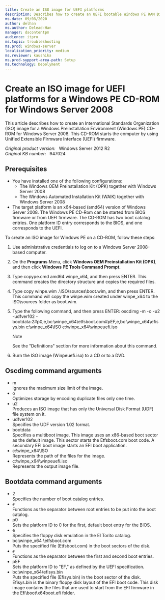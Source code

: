 ```yaml
---
title: Create an ISO image for UEFI platforms
description: Describes how to create an UEFI bootable Windows PE RAM Disk on a CD-ROM for Windows Server 2008.
ms.date: 09/08/2020
author: delhan
ms.author: Delead-Han
manager: dscontentpm
audience: itpro
ms.topic: troubleshooting
ms.prod: windows-server
localization_priority: medium
ms.reviewer: kaushika
ms.prod-support-area-path: Setup
ms.technology: Depolyment
---
```

# Create an ISO image for UEFI platforms for a Windows PE CD-ROM for Windows Server 2008

This article describes how to create an International Standards Organization (ISO) image for a Windows Preinstallation Environment (Windows PE) CD-ROM for Windows Server 2008. This CD-ROM starts the computer by using Unified Extensible Firmware Interface (UEFI) firmware.

_Original product version:_ &nbsp; Windows Server 2012 R2  
_Original KB number:_ &nbsp; 947024

## Prerequisites

- You have installed one of the following configurations:
  - The Windows OEM Preinstallation Kit (OPK) together with Windows Server 2008
  - The Windows Automated Installation Kit (WAIK) together with Windows Server 2008
- The target platform is an x64-based (amd64) version of Windows Server 2008.
The Windows PE CD-Rom can be started from BIOS firmware or from UEFI firmware. The CD-ROM has two boot catalog entries. One platform ID entry corresponds to the BIOS, and one corresponds to the UEFI.

To create an ISO image for Windows PE on a CD-ROM, follow these steps:

1. Use administrative credentials to log on to a Windows Server 2008-based computer.
2. On the **Programs** Menu, click **Windows OEM Preinstallation Kit (OPK)**, and then click **Windows PE Tools Command Prompt**.

3. Type copype.cmd amd64 winpe_x64, and then press ENTER. This command creates the directory structure and copies the required files.
4. Type copy winpe.wim .\ISO\sources\boot.wim, and then press ENTER. This command will copy the winpe.wim created under winpe_x64 to the ISO\sources folder as boot.wim. 
5. Type the following command, and then press ENTER: oscdimg -m -o -u2 -udfver102 -bootdata:2#p0,e,bc:\winpe_x64\etfsboot.com#pEF,e,bc:\winpe_x64\efisys.bin c:\winpe_x64\ISO c:\winpe_x64\winpeuefi.iso 
    > [!NOTE]
    > See the "Definitions" section for more information about this command.
6. Burn the ISO image (Winpeuefi.iso) to a CD or to a DVD.

## Oscdimg command arguments

- m  
Ignores the maximum size limit of the image.
- o  
Optimizes storage by encoding duplicate files only one time.
- u2  
Produces an ISO image that has only the Universal Disk Format (UDF) file system on it.
- udfver102  
Specifies the UDF version 1.02 format.
- bootdata  
Specifies a multiboot image. This image uses an x86-based boot sector as the default image. This sector starts the Etfsboot.com boot code. A secondary EFI boot image starts an EFI boot application.
- c:\winpe_x64\ISO  
Represents the path of the files for the image.
- c:\winpe_x64\winpeuefi.iso  
Represents the output image file.

## Bootdata command arguments

- 2  
Specifies the number of boot catalog entries.
- `#`  
Functions as the separator between root entries to be put into the boot catalog.
- p0  
Sets the platform ID to 0 for the first, default boot entry for the BIOS.
- e  
Specifies the floppy disk emulation in the El Torito catalog.
- bc:\winpe_x64 \etfsboot.com  
Puts the specified file (Etfsboot.com) in the boot sectors of the disk.
- `#`  
Functions as the separator between the first and second boot entries.
- pEF  
Sets the platform ID to "EF," as defined by the UEFI specification.
- bc:\winpe_x64\efisys.bin  
Puts the specified file (Efisys.bin) in the boot sector of the disk. Efisys.bin is the binary floppy disk layout of the EFI boot code. This disk image contains the files that are used to start from the EFI firmware in the Efi\boot\x64boot.efi folder.
